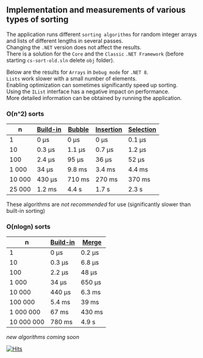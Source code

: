 ## Implementation and measurements of various types of sorting

The application runs different `sorting algorithms` for random integer arrays and lists of different lengths in several passes.  
Changing the `.NET` version does not affect the results.  
There is a solution for the `Core` and the `Classic` `.NET Framework` (before starting `cs-sort-old.sln` delete `obj` folder).  

Below are the results for `Arrays` in `Debug mode` for `.NET 8`.  
`Lists` work slower with a small number of elements.  
Enabling optimization can sometimes significantly speed up sorting.  
Using the `IList` interface has a negative impact on performance.  
More detailed information can be obtained by running the application.

### O(n^2) sorts

| n       | [Build-in][1] | [Bubble][2] | [Insertion][3] | [Selection][4] |
| ------- | -------- | ------ | --------- | --------- |
| 1       | 0 μs     | 0 μs   | 0 μs      | 0.1 μs    |
| 10      | 0.3 μs   | 1.1 μs | 0.7 μs    | 1.2 μs    |
| 100     | 2.4 μs   | 95 μs  | 36 μs     | 52 μs     |
| 1 000   | 34 μs    | 9.8 ms | 3.4 ms    | 4.4 ms    |
| 10 000  | 430 μs   | 710 ms | 270 ms    | 370 ms    |
| 25 000  | 1.2 ms   | 4.4 s  | 1.7 s     | 2.3 s     |

These algorithms are *not recommended* for use (significantly slower than built-in sorting)

### O(nlogn) sorts

| n       | [Build-in][1] | [Merge][5] |
| ---------- | ------ | ------ |
| 1          | 0 μs   | 0.2 μs |
| 10         | 0.3 μs | 6.8 μs |
| 100        | 2.2 μs | 48 μs  |
| 1 000      | 34 μs  | 650 μs |
| 10 000     | 440 μs | 6.3 ms |
| 100 000    | 5.4 ms | 39 ms  |
| 1 000 000  | 67 ms  | 430 ms |
| 10 000 000 | 780 ms | 4.9 s  |

*new algorithms coming soon*

[1]: https://learn.microsoft.com/en-us/dotnet/api/system.collections.generic.list-1.sort?view=net-8.0
[2]: n2/BubbleSort.cs
[3]: n2/InsertionSort.cs
[4]: n2/SelectionSort.cs
[5]: nlogn/MergeSort.cs

[![Hits](https://hits.seeyoufarm.com/api/count/incr/badge.svg?url=https%3A%2F%2Fgithub.com%2Fmiptleha%2Fcs-sort&count_bg=%230C7DBD&title_bg=%23555555&icon=&icon_color=%23E7E7E7&title=hits&edge_flat=false)](https://hits.seeyoufarm.com)





















































